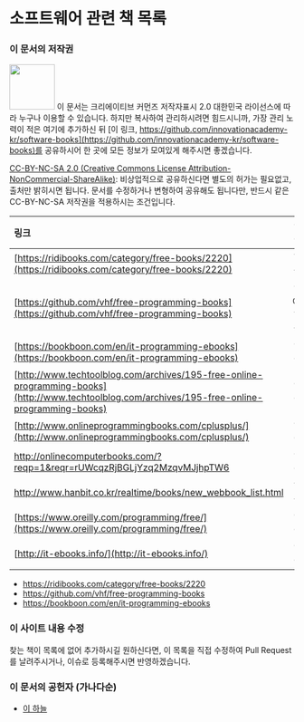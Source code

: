 # 소프트웨어 관련 책 목록

### 이 문서의 저작권 

<img src="https://mirrors.creativecommons.org/presskit/buttons/88x31/png/by-nc-sa.png" width="80px"></img> 
이 문서는 크리에이티브 커먼즈 저작자표시 2.0 대한민국 라이선스에 따라 
누구나 이용할 수 있습니다. 하지만 복사하여 관리하시려면 힘드시니까,
가장 관리 노력이 적은 여기에 추가하신 뒤 [이 링크, https://github.com/innovationacademy-kr/software-books](https://github.com/innovationacademy-kr/software-books)를 
공유하시어 한 곳에 모든 정보가 모여있게 해주시면 좋겠습니다. 

[CC-BY-NC-SA 2.0 (Creative Commons License Attribution-NonCommercial-ShareAlike)](https://creativecommons.org/licenses/by-nc-sa/2.0/): 
비상업적으로 공유하신다면 별도의 허가는 필요없고, 출처만 밝히시면 됩니다.
문서를 수정하거나 변형하여 공유해도 됩니다만, 반드시 같은 CC-BY-NC-SA
저작권을 적용하시는 조건입니다.

| 링크 | 언어 |
| :- | :-: |
| [https://ridibooks.com/category/free-books/2220](https://ridibooks.com/category/free-books/2220) | 한글 |
| [https://github.com/vhf/free-programming-books](https://github.com/vhf/free-programming-books) | 영어,한글 |
| [https://bookboon.com/en/it-programming-ebooks](https://bookboon.com/en/it-programming-ebooks) | 영어 |
| [http://www.techtoolblog.com/archives/195-free-online-programming-books](http://www.techtoolblog.com/archives/195-free-online-programming-books) | 영어 |
| [http://www.onlineprogrammingbooks.com/cplusplus/](http://www.onlineprogrammingbooks.com/cplusplus/) | 영어 |
| http://onlinecomputerbooks.com/?reqp=1&reqr=rUWcqzRjBGLjYzq2MzqvMJjhpTW6 | 영어 |
| http://www.hanbit.co.kr/realtime/books/new_webbook_list.html | 한글 |
| [https://www.oreilly.com/programming/free/](https://www.oreilly.com/programming/free/) | 영어 |
| [http://it-ebooks.info/](http://it-ebooks.info/) | 영어 |



* https://ridibooks.com/category/free-books/2220
* https://github.com/vhf/free-programming-books
* https://bookboon.com/en/it-programming-ebooks

### 이 사이트 내용 수정

찾는 책이 목록에 없어 추가하시길 원하신다면,
이 목록을 직접 수정하여 Pull Request를 날려주시거나, 이슈로 등록해주시면 반영하겠습니다.

### 이 문서의 공헌자 (가나다순)

- [이 하늘](mailto:lee.haneul@gmail.com)